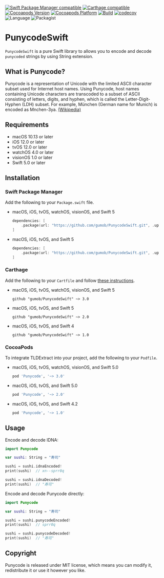 [![Swift Package Manager compatible](https://img.shields.io/badge/Swift_Package_Manager-compatible-orange)](https://github.com/gumob/PunycodeSwift)
[![Carthage compatible](https://img.shields.io/badge/Carthage-compatible-4BC51D.svg)](https://github.com/gumob/PunycodeSwift)
[![Cocoapods Version](https://img.shields.io/cocoapods/v/Punycode.svg)](https://cocoapods.org/pods/Punycode)
[![Cocoapods Platform](https://img.shields.io/cocoapods/p/Punycode.svg)](https://cocoadocs.org/docsets/Punycode)
[![Build](https://github.com/gumob/PunycodeSwift/actions/workflows/main.yml/badge.svg)](https://github.com/gumob/PunycodeSwift/actions/workflows/main.yml)
[![codecov](https://codecov.io/gh/gumob/PunycodeSwift/branch/master/graph/badge.svg)](https://codecov.io/gh/gumob/PunycodeSwift)
![Language](https://img.shields.io/badge/Language-Swift%205.0-orange.svg)
![Packagist](https://img.shields.io/packagist/l/doctrine/orm.svg)

# PunycodeSwift

<code>PunycodeSwift</code> is a pure Swift library to allows you to encode and decode `punycoded` strings by using String extension.

## What is Punycode?

Punycode is a representation of Unicode with the limited ASCII character subset used for Internet host names. Using Punycode, host names containing Unicode characters are transcoded to a subset of ASCII consisting of letters, digits, and hyphen, which is called the Letter-Digit-Hyphen (LDH) subset. For example, München (German name for Munich) is encoded as Mnchen-3ya. [(Wikipedia)](https://en.wikipedia.org/wiki/Punycode)

## Requirements
- macOS 10.13 or later
- iOS 12.0 or later
- tvOS 12.0 or later
- watchOS 4.0 or later
- visionOS 1.0 or later
- Swift 5.0 or later

## Installation

### Swift Package Manager

Add the following to your `Package.swift` file.

- macOS, iOS, tvOS, watchOS, visionOS, and Swift 5
    ```swift
    dependencies: [
        .package(url: "https://github.com/gumob/PunycodeSwift.git", .upToNextMajor(from: "3.0.0"))
    ]
    ```

- macOS, iOS, tvOS, and Swift 5
    ```swift
    dependencies: [
        .package(url: "https://github.com/gumob/PunycodeSwift.git", .upToNextMajor(from: "2.1.1"))
    ]
    ```

### Carthage

Add the following to your `Cartfile` and follow [these instructions](https://github.com/Carthage/Carthage#adding-frameworks-to-an-application).

- macOS, iOS, tvOS, watchOS, visionOS, and Swift 5
    ```
    github "gumob/PunycodeSwift" ~> 3.0
    ```
- macOS, iOS, tvOS, and Swift 5
    ```
    github "gumob/PunycodeSwift" ~> 2.0
    ```
- macOS, iOS, tvOS, and Swift 4
    ```
    github "gumob/PunycodeSwift" ~> 1.0
    ```

### CocoaPods

To integrate TLDExtract into your project, add the following to your `Podfile`.

- macOS, iOS, tvOS, watchOS, visionOS, and Swift 5.0
    ```ruby
    pod 'Punycode', '~> 3.0'
    ```
- macOS, iOS, tvOS, and Swift 5.0
    ```ruby
    pod 'Punycode', '~> 2.0'
    ```
- macOS, iOS, tvOS, and Swift 4.2
    ```ruby
    pod 'Punycode', '~> 1.0'
    ```

## Usage

Encode and decode IDNA:

```swift
import Punycode

var sushi: String = "寿司"

sushi = sushi.idnaEncoded!
print(sushi)  // xn--sprr0q

sushi = sushi.idnaDecoded!
print(sushi)  // "寿司"
```

Encode and decode Punycode directly:

```swift
import Punycode

var sushi: String = "寿司"

sushi = sushi.punycodeEncoded!
print(sushi)  // sprr0q

sushi = sushi.punycodeDecoded!
print(sushi)  // "寿司"
```

## Copyright

Punycode is released under MIT license, which means you can modify it, redistribute it or use it however you like.
